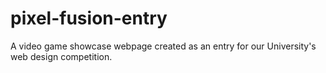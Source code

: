 # pixel-fusion-entry
A video game showcase webpage created as an entry for our University's web design competition.
